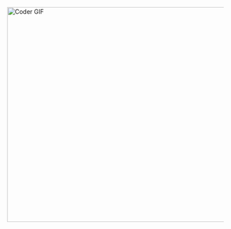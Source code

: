 <img src="https://media.giphy.com/media/l0IsIMQkVZ0UK1Q7C/giphy.gif" alt="Coder GIF" width="800" height="500">
